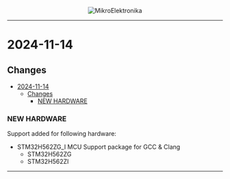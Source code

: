 <p align="center">
  <img src="http://www.mikroe.com/img/designs/beta/logo_small.png?raw=true" alt="MikroElektronika"/>
</p>

---

# 2024-11-14

## Changes

- [2024-11-14](#2024-11-14)
  - [Changes](#changes)
    - [NEW HARDWARE](#new-hardware)

### NEW HARDWARE

Support added for following hardware:

- STM32H562ZG_I MCU Support package for GCC & Clang
  - STM32H562ZG
  - STM32H562ZI

---

